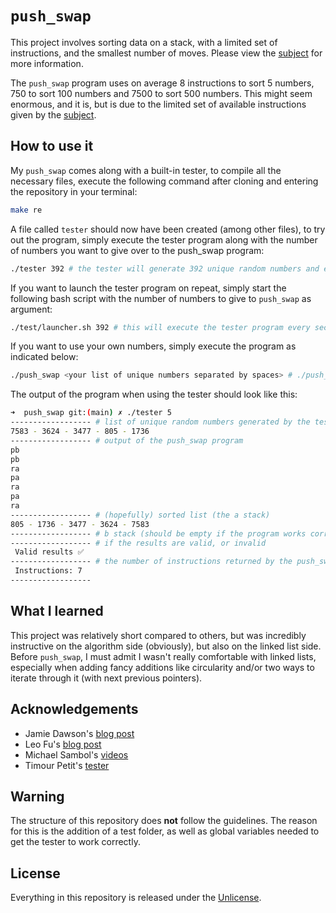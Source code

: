 # ```push_swap```
This project involves sorting data on a stack, with a limited set of instructions, and the smallest number of moves. Please view the [subject](https://github.com/maxdesalle/42/blob/main/push_swap/en.subject.pdf) for more information.

The ```push_swap``` program uses on average 8 instructions to sort 5 numbers, 750 to sort 100 numbers and 7500 to sort 500 numbers. This might seem enormous, and it is, but is due to the limited set of available instructions given by the [subject](https://github.com/maxdesalle/42/blob/main/push_swap/en.subject.pdf).

## How to use it
My ```push_swap``` comes along with a built-in tester, to compile all the necessary files, execute the following command after cloning and entering the repository in your terminal:

```bash
make re
```

A file called ```tester``` should now have been created (among other files), to try out the program, simply execute the tester program along with the number of numbers you want to give over to the push_swap program:

```bash
./tester 392 # the tester will generate 392 unique random numbers and execute the push_swap program with those
```

If you want to launch the tester program on repeat, simply start the following bash script with the number of numbers to give to ```push_swap``` as argument:

```bash
./test/launcher.sh 392 # this will execute the tester program every second
```

If you want to use your own numbers, simply execute the program as indicated below:

```bash
./push_swap <your list of unique numbers separated by spaces> # ./push_swap 30 60 2 849 303 3
```

The output of the program when using the tester should look like this:

```bash
➜  push_swap git:(main) ✗ ./tester 5
------------------ # list of unique random numbers generated by the tester
7583 - 3624 - 3477 - 805 - 1736
------------------ # output of the push_swap program 
pb
pb
ra
pa
ra
pa
ra
------------------ # (hopefully) sorted list (the a stack)
805 - 1736 - 3477 - 3624 - 7583
------------------ # b stack (should be empty if the program works correctly)
------------------ # if the results are valid, or invalid
 Valid results ✅
------------------ # the number of instructions returned by the push_swap program
 Instructions: 7
------------------
```

## What I learned
This project was relatively short compared to others, but was incredibly instructive on the algorithm side (obviously), but also on the linked list side. Before ```push_swap```, I must admit I wasn't really comfortable with linked lists, especially when adding fancy additions like circularity and/or two ways to iterate through it (with next previous pointers).

## Acknowledgements
- Jamie Dawson's [blog post](https://medium.com/@jamierobertdawson/push-swap-the-least-amount-of-moves-with-two-stacks-d1e76a71789a)
- Leo Fu's [blog post](https://medium.com/nerd-for-tech/push-swap-tutorial-fa746e6aba1e)
- Michael Sambol's [videos](https://www.youtube.com/user/mikeysambol)
- Timour Petit's [tester](https://github.com/TimourP/Cursus19/tree/main/push_swap/push_swap_tester)

## Warning
The structure of this repository does **not** follow the guidelines.
The reason for this is the addition of a test folder, as well as global variables needed to get the tester to work correctly.

## License
Everything in this repository is released under the [Unlicense](https://github.com/maxdesalle/42/blob/main/LICENSE).
